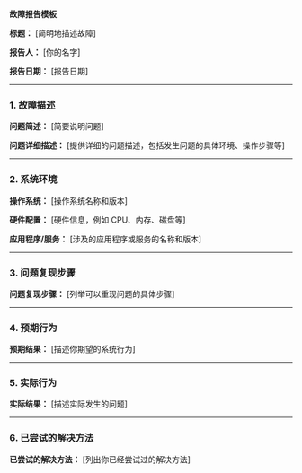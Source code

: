 **故障报告模板**

**标题：** [简明地描述故障]

**报告人：** [你的名字]

**报告日期：** [报告日期]

------

### 1. 故障描述

**问题简述：** [简要说明问题]

**问题详细描述：** [提供详细的问题描述，包括发生问题的具体环境、操作步骤等]

------

### 2. 系统环境

**操作系统：** [操作系统名称和版本]

**硬件配置：** [硬件信息，例如 CPU、内存、磁盘等]

**应用程序/服务：** [涉及的应用程序或服务的名称和版本]

------

### 3. 问题复现步骤

**问题复现步骤：** [列举可以重现问题的具体步骤]

------

### 4. 预期行为

**预期结果：** [描述你期望的系统行为]

------

### 5. 实际行为

**实际结果：** [描述实际发生的问题]

------

### 6. 已尝试的解决方法

**已尝试的解决方法：** [列出你已经尝试过的解决方法]